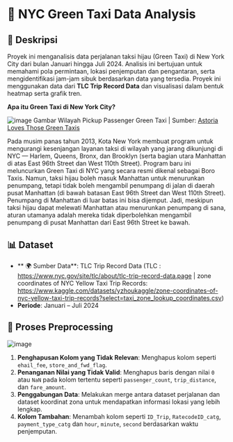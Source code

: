 # 🚖 NYC Green Taxi Data Analysis

## 📖 Deskripsi
Proyek ini menganalisis data perjalanan taksi hijau (Green Taxi) di New York City dari bulan Januari hingga Juli 2024. Analisis ini bertujuan untuk memahami pola permintaan, lokasi penjemputan dan pengantaran, serta mengidentifikasi jam-jam sibuk berdasarkan data yang tersedia. Proyek ini menggunakan data dari **TLC Trip Record Data** dan visualisasi dalam bentuk heatmap serta grafik tren.

**Apa itu Green Taxi di New York City?**

![image](https://github.com/user-attachments/assets/3b78a8ed-ee59-4e90-86bf-569e0ae0d2be)
Gambar Wilayah Pickup Passenger Green Taxi | Sumber: [Astoria Loves Those Green Taxis](https://weheartastoria.com/2014/06/astoria-loves-those-green-taxis/)


  Pada musim panas tahun 2013, Kota New York membuat program untuk mengurangi kesenjangan layanan taksi di wilayah yang jarang dikunjungi di NYC — Harlem, Queens, Bronx, dan Brooklyn (serta bagian utara Manhattan di atas East 96th Street dan West 110th Street). Program baru ini meluncurkan Green Taxi di NYC yang secara resmi dikenal sebagai Boro Taxis.
Namun, taksi hijau boleh masuk Manhattan untuk menurunkan penumpang, tetapi tidak boleh mengambil penumpang di jalan di daerah pusat Manhattan (di bawah batasan East 96th Street dan West 110th Street). Penumpang di Manhattan di luar batas ini bisa dijemput. Jadi, meskipun taksi hijau dapat melewati Manhattan atau menurunkan penumpang di sana, aturan utamanya adalah mereka tidak diperbolehkan mengambil penumpang di pusat Manhattan dari East 96th Street ke bawah.

## 📊 Dataset
- ** 🌍 Sumber Data**: TLC Trip Record Data
  (TLC : https://www.nyc.gov/site/tlc/about/tlc-trip-record-data.page | zone coordinates of NYC Yellow Taxi Trip Records: https://www.kaggle.com/datasets/yzhoukaggle/zone-coordinates-of-nyc-yellow-taxi-trip-records?select=taxi_zone_lookup_coordinates.csv)
- **Periode**: Januari – Juli 2024

## 🔄 Proses Preprocessing
![image](https://github.com/user-attachments/assets/73d6b088-803f-4d28-829b-7d2fcdf23a20)
1. **Penghapusan Kolom yang Tidak Relevan**: Menghapus kolom seperti `ehail_fee`, `store_and_fwd_flag`.
2. **Penanganan Nilai yang Tidak Valid**: Menghapus baris dengan nilai `0` atau `NaN` pada kolom tertentu seperti `passenger_count`, `trip_distance`, dan `fare_amount`.
3. **Penggabungan Data**: Melakukan merge antara dataset perjalanan dan dataset koordinat zona untuk mendapatkan informasi lokasi yang lebih lengkap.
4. **Kolom Tambahan**: Menambah kolom seperti `ID_Trip`, `RatecodeID_catg`, `payment_type_catg` dan `hour`, `minute`, `second` berdasarkan waktu penjemputan.
